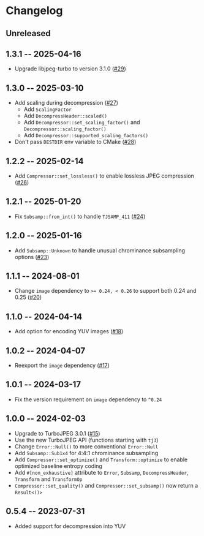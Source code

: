 # Changelog

## Unreleased

## 1.3.1 -- 2025-04-16

- Upgrade libjpeg-turbo to version 3.1.0 ([#29](https://github.com/honzasp/rust-turbojpeg/pull/29))

## 1.3.0 -- 2025-03-10

- Add scaling during decompression ([#27](https://github.com/honzasp/rust-turbojpeg/pull/27))
  - Add `ScalingFactor`
  - Add `DecompressHeader::scaled()`
  - Add `Decompressor::set_scaling_factor()` and `Decompressor::scaling_factor()`
  - Add `Decompressor::supported_scaling_factors()`
- Don't pass `DESTDIR` env variable to CMake ([#28](https://github.com/honzasp/rust-turbojpeg/pull/28))

## 1.2.2 -- 2025-02-14

- Add `Compressor::set_lossless()` to enable lossless JPEG compression ([#26](https://github.com/honzasp/rust-turbojpeg/pull/26))

## 1.2.1 -- 2025-01-20

- Fix `Subsamp::from_int()` to handle `TJSAMP_411` ([#24](https://github.com/honzasp/rust-turbojpeg/pull/24))

## 1.2.0 -- 2025-01-16

- Add `Subsamp::Unknown` to handle unusual chrominance subsampling options
  ([#23](https://github.com/honzasp/rust-turbojpeg/pull/23))

## 1.1.1 -- 2024-08-01

- Change `image` dependency to `>= 0.24, < 0.26` to support both 0.24 and 0.25
  ([#20](https://github.com/honzasp/rust-turbojpeg/pull/20))

## 1.1.0 -- 2024-04-14

- Add option for encoding YUV images ([#18](https://github.com/honzasp/rust-turbojpeg/pull/18))

## 1.0.2 -- 2024-04-07

- Reexport the `image` dependency ([#17](https://github.com/honzasp/rust-turbojpeg/pull/17))

## 1.0.1 -- 2024-03-17

- Fix the version requirement on `image` dependency to `^0.24`

## 1.0.0 -- 2024-02-03

- Upgrade to TurboJPEG 3.0.1 ([#15](https://github.com/honzasp/rust-turbojpeg/pull/15))
- Use the new TurboJPEG API (functions starting with `tj3`)
- Change `Error::Null()` to more conventional `Error::Null`
- Add `Subsamp::Sub1x4` for 4:4:1 chrominance subsampling
- Add `Compressor::set_optimize()` and `Transform::optimize` to enable optimized
  baseline entropy coding
- Add `#[non_exhaustive]` attribute to `Error`, `Subsamp`, `DecompressHeader`,
  `Transform` and `TransformOp`
- `Compressor::set_quality()` and `Compressor::set_subsamp()` now return a `Result<()>`

## 0.5.4 -- 2023-07-31

- Added support for decompression into YUV
